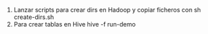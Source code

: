 1) Lanzar scripts para crear dirs en Hadoop y copiar ficheros con
sh create-dirs.sh
2) Para crear tablas en Hive
hive -f run-demo

